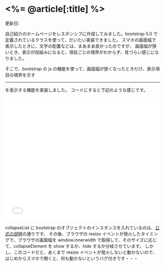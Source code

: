 # <%= @article[:title] %>
更新日:

自己紹介のホームページをレスポンシブに作成してみました。bootstrap 5.0 で定義されているクラスを使って、だいたい実装できました。
スマホの画面幅で表示したときに、文字の配置などは、まあまあ良かったのですが、
画面幅が狭いとき、表示が段組みになると、項目ごとの境界がわからず、見づらい感じになりました。

そこで、bootstrap の js の機能を使って、画面幅が狭くなったときだけ、表示項目の境界を示す <hr> を表示する機能を実装しました。
コードにすると下記のような感じです。

<iframe class="my-5" width="100%" height="400" src="//jsfiddle.net/jun_taka/3zjgyvcb/11/embedded/js,html,result/" allowfullscreen="allowfullscreen" allowpaymentrequest="" frameborder="0"></iframe>

collapseList に bootstrap のオブジェクトのインスタンスを入れているのは、[公式の説明](https://getbootstrap.com/docs/5.0/components/collapse/#via-javascript)の通りです。
その後、ブラウザの resize イベントが発火したタイミングで、ブラウザの画面幅を window.innerwidth で取得して、そのサイズに応じて、collapseElement を show するか、hide するか分岐させています。
しかし、このコードだと、あくまで resize イベントが発火しないと動かないので、はじめからスマホで開くと、何も動かないというバグ付きです・・・